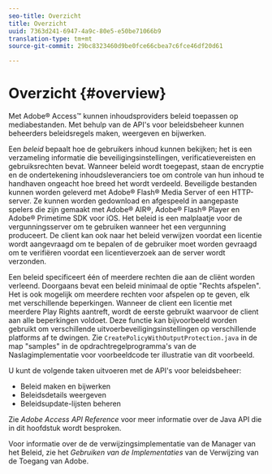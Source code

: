 ```yaml
---
seo-title: Overzicht
title: Overzicht
uuid: 7363d241-6947-4a9c-80e5-e50be71066b9
translation-type: tm+mt
source-git-commit: 29bc8323460d9be0fce66cbea7c6fce46df20d61

---
```



# Overzicht {#overview}

Met Adobe® Access™ kunnen inhoudsproviders beleid toepassen op mediabestanden. Met behulp van de API&#39;s voor beleidsbeheer kunnen beheerders beleidsregels maken, weergeven en bijwerken.

Een *beleid* bepaalt hoe de gebruikers inhoud kunnen bekijken; het is een verzameling informatie die beveiligingsinstellingen, verificatievereisten en gebruiksrechten bevat. Wanneer beleid wordt toegepast, staan de encryptie en de ondertekening inhoudsleveranciers toe om controle van hun inhoud te handhaven ongeacht hoe breed het wordt verdeeld. Beveiligde bestanden kunnen worden geleverd met Adobe® Flash® Media Server of een HTTP-server. Ze kunnen worden gedownload en afgespeeld in aangepaste spelers die zijn gemaakt met Adobe® AIR®, Adobe® Flash® Player en Adobe® Primetime SDK voor iOS. Het beleid is een malplaatje voor de vergunningsserver om te gebruiken wanneer het een vergunning produceert. De client kan ook naar het beleid verwijzen voordat een licentie wordt aangevraagd om te bepalen of de gebruiker moet worden gevraagd om te verifiëren voordat een licentieverzoek aan de server wordt verzonden.

Een beleid specificeert één of meerdere rechten die aan de cliënt worden verleend. Doorgaans bevat een beleid minimaal de optie &quot;Rechts afspelen&quot;. Het is ook mogelijk om meerdere rechten voor afspelen op te geven, elk met verschillende beperkingen. Wanneer de client een licentie met meerdere Play Rights aantreft, wordt de eerste gebruikt waarvoor de client aan alle beperkingen voldoet. Deze functie kan bijvoorbeeld worden gebruikt om verschillende uitvoerbeveiligingsinstellingen op verschillende platforms af te dwingen. Zie `CreatePolicyWithOutputProtection.java` in de map &quot;samples&quot; in de opdrachtregelprogramma&#39;s van de Naslagimplementatie voor voorbeeldcode ter illustratie van dit voorbeeld.

U kunt de volgende taken uitvoeren met de API&#39;s voor beleidsbeheer:

* Beleid maken en bijwerken
* Beleidsdetails weergeven
* Beleidsupdate-lijsten beheren

Zie *Adobe Access API Reference* voor meer informatie over de Java API die in dit hoofdstuk wordt besproken.

Voor informatie over de de verwijzingsimplementatie van de Manager van het Beleid, zie het *Gebruiken van de Implementaties* van de Verwijzing van de Toegang van Adobe.
